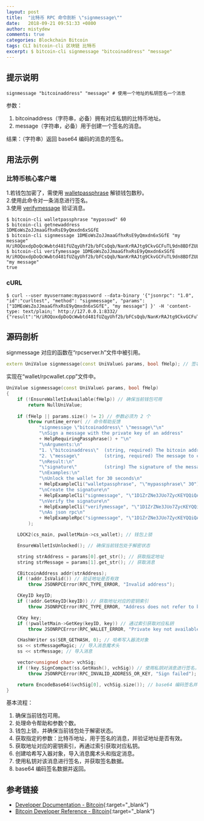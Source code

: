 ```yaml
---
layout: post
title:  "比特币 RPC 命令剖析 \"signmessage\""
date:   2018-09-21 09:51:33 +0800
author: mistydew
comments: true
categories: Blockchain Bitcoin
tags: CLI bitcoin-cli 区块链 比特币
excerpt: $ bitcoin-cli signmessage "bitcoinaddress" "message"
---
```

## 提示说明

```shell
signmessage "bitcoinaddress" "message" # 使用一个地址的私钥签名一个消息
```

参数：
1. bitcoinaddress（字符串，必备）拥有对应私钥的比特币地址。
2. message（字符串，必备）用于创建一个签名的消息。

结果：（字符串）返回 base64 编码的消息的签名。

## 用法示例

### 比特币核心客户端

1.若钱包加密了，需使用 [walletpassphrase](/blog/2018/09/bitcoin-rpc-command-walletpassphrase.html) 解锁钱包数秒。<br>
2.使用此命令对一条消息进行签名。<br>
3.使用 [verifymessage](/blog/2018/07/bitcoin-rpc-command-verifymessage.html) 验证消息。

```shell
$ bitcoin-cli walletpassphrase "mypasswd" 60
$ bitcoin-cli getnewaddress
1DMEoWsZoJJmaaGfhxRsE9yQmxdn6xSGfE
$ bitcoin-cli signmessage 1DMEoWsZoJJmaaGfhxRsE9yQmxdn6xSGfE "my message"
H/iROQoxdpDoQcWwbtd481fUZqyUhf2b/bFCsQqb/NanKrRAJtg9CkvGCFuTL9dn8BDfZULo4uduQi20mZFKDbQ=
$ bitcoin-cli verifymessage 1DMEoWsZoJJmaaGfhxRsE9yQmxdn6xSGfE H/iROQoxdpDoQcWwbtd481fUZqyUhf2b/bFCsQqb/NanKrRAJtg9CkvGCFuTL9dn8BDfZULo4uduQi20mZFKDbQ= "my message"
true
```

### cURL

```shell
$ curl --user myusername:mypassword --data-binary '{"jsonrpc": "1.0", "id":"curltest", "method": "signmessage", "params": ["1DMEoWsZoJJmaaGfhxRsE9yQmxdn6xSGfE", "my message"] }' -H 'content-type: text/plain;' http://127.0.0.1:8332/
{"result":"H/iROQoxdpDoQcWwbtd481fUZqyUhf2b/bFCsQqb/NanKrRAJtg9CkvGCFuTL9dn8BDfZULo4uduQi20mZFKDbQ=","error":null,"id":"curltest"}
```

## 源码剖析
signmessage 对应的函数在“rpcserver.h”文件中被引用。

```cpp
extern UniValue signmessage(const UniValue& params, bool fHelp); // 签名消息
```

实现在“wallet/rpcwallet.cpp”文件中。

```cpp
UniValue signmessage(const UniValue& params, bool fHelp)
{
    if (!EnsureWalletIsAvailable(fHelp)) // 确保当前钱包可用
        return NullUniValue;
    
    if (fHelp || params.size() != 2) // 参数必须为 2 个
        throw runtime_error( // 命令帮助反馈
            "signmessage \"bitcoinaddress\" \"message\"\n"
            "\nSign a message with the private key of an address"
            + HelpRequiringPassphrase() + "\n"
            "\nArguments:\n"
            "1. \"bitcoinaddress\"  (string, required) The bitcoin address to use for the private key.\n"
            "2. \"message\"         (string, required) The message to create a signature of.\n"
            "\nResult:\n"
            "\"signature\"          (string) The signature of the message encoded in base 64\n"
            "\nExamples:\n"
            "\nUnlock the wallet for 30 seconds\n"
            + HelpExampleCli("walletpassphrase", "\"mypassphrase\" 30") +
            "\nCreate the signature\n"
            + HelpExampleCli("signmessage", "\"1D1ZrZNe3JUo7ZycKEYQQiQAWd9y54F4XZ\" \"my message\"") +
            "\nVerify the signature\n"
            + HelpExampleCli("verifymessage", "\"1D1ZrZNe3JUo7ZycKEYQQiQAWd9y54F4XZ\" \"signature\" \"my message\"") +
            "\nAs json rpc\n"
            + HelpExampleRpc("signmessage", "\"1D1ZrZNe3JUo7ZycKEYQQiQAWd9y54F4XZ\", \"my message\"")
        );

    LOCK2(cs_main, pwalletMain->cs_wallet); // 钱包上锁

    EnsureWalletIsUnlocked(); // 确保当前钱包处于解密状态

    string strAddress = params[0].get_str(); // 获取指定地址
    string strMessage = params[1].get_str(); // 获取消息

    CBitcoinAddress addr(strAddress);
    if (!addr.IsValid()) // 验证地址是否有效
        throw JSONRPCError(RPC_TYPE_ERROR, "Invalid address");

    CKeyID keyID;
    if (!addr.GetKeyID(keyID)) // 获取地址对应的密钥索引
        throw JSONRPCError(RPC_TYPE_ERROR, "Address does not refer to key");

    CKey key;
    if (!pwalletMain->GetKey(keyID, key)) // 通过索引获取对应私钥
        throw JSONRPCError(RPC_WALLET_ERROR, "Private key not available");

    CHashWriter ss(SER_GETHASH, 0); // 哈希写入器流对象
    ss << strMessageMagic; // 导入消息魔术头
    ss << strMessage; // 导入消息

    vector<unsigned char> vchSig;
    if (!key.SignCompact(ss.GetHash(), vchSig)) // 使用私钥对消息进行签名，并获取签名数据
        throw JSONRPCError(RPC_INVALID_ADDRESS_OR_KEY, "Sign failed");

    return EncodeBase64(&vchSig[0], vchSig.size()); // base64 编码签名并返回
}
```

基本流程：
1. 确保当前钱包可用。
2. 处理命令帮助和参数个数。
3. 钱包上锁，并确保当前钱包处于解密状态。
4. 获取指定的参数：比特币地址，用于签名的消息，并验证地址是否有效。
5. 获取地址对应的密钥索引，再通过索引获取对应私钥。
6. 创建哈希写入器对象，导入消息魔术头和指定消息。
7. 使用私钥对该消息进行签名，并获取签名数据。
8. base64 编码签名数据并返回。

## 参考链接

* [Developer Documentation - Bitcoin](https://bitcoin.org/en/developer-documentation){:target="_blank"}
* [Bitcoin Developer Reference - Bitcoin](https://bitcoin.org/en/developer-reference#signmessage){:target="_blank"}
